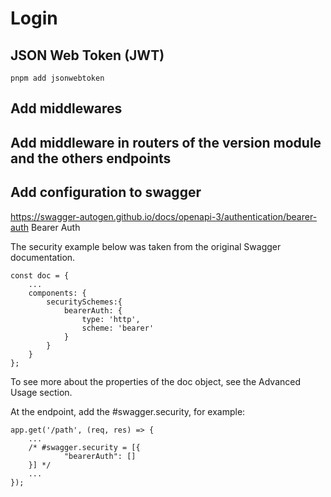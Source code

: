 # Login

## JSON Web Token (JWT)
```
pnpm add jsonwebtoken
```
## Add middlewares
## Add middleware in routers of the version module and the others endpoints
## Add configuration to swagger
https://swagger-autogen.github.io/docs/openapi-3/authentication/bearer-auth
Bearer Auth

The security example below was taken from the original Swagger documentation.
```
const doc = {
    ...
    components: {
        securitySchemes:{
            bearerAuth: {
                type: 'http',
                scheme: 'bearer'
            }
        }
    }
};
```
To see more about the properties of the doc object, see the Advanced Usage section.

At the endpoint, add the #swagger.security, for example:
```
app.get('/path', (req, res) => {
    ...
    /* #swagger.security = [{
            "bearerAuth": []
    }] */
    ...
});
```